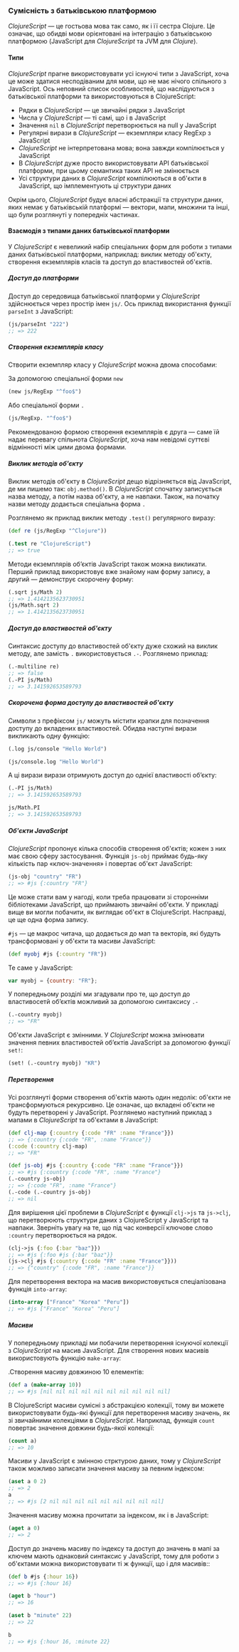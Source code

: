 ### Сумісність з батьківською платформою

_ClojureScript_ — це гостьова мова так само, як і її сестра Clojure. Це означає, що обидві мови орієнтовані на інтеграцію з батьківською платформою (JavaScript для _ClojureScript_ та JVM для _Clojure_).

#### Типи

_ClojureScript_ прагне використовувати усі існуючі типи з JavaScript, хоча це може здатися несподіваним для мови, що не має нічого спільного з JavaScript. Ось неповний список особливостей, що наслідуються з батьківської платформи та використовуються в ClojureScript:

* Рядки в _ClojureScript_ — це звичайні рядки з JavaScript
* Числа у _ClojureScript_ — ті самі, що і в JavaScript
* Значення `nil` в _ClojureScript_ перетворюється на null у JavaScript
* Регулярні вирази в _ClojureScript_ — екземпляри класу RegExp з JavaScript
* _ClojureScript_ не інтерпретована мова; вона завжди компілюється у JavaScript
* В  _ClojureScript_ дуже просто використовувати API батьківської платформи, при цьому семантика таких API не змінюється
* Усі структури даних в _ClojureScript_ компілюються в об'єкти в JavaScript, що імплементують ці структури даних

Окрім цього, _ClojureScript_ будує власні абстракції та структури даних, яких немає у батьківській платформі — вектори, мапи, множини та інші, що були розглянуті у попередніх частинах.

#### Взаємодія з типами даних батьківської платформи

У _ClojureScript_ є невеликий набір спеціальних форм для роботи з типами даних батьківської платформи, наприклад: виклик методу об'єкту, створення екземплярів класів та доступ до властивостей об'єктів.

##### Доступ до платформи

Доступ до середовища батьківської платформи у _ClojureScript_ здійснюється через простір імен `js/`. Ось приклад використання функції `parseInt` з JavaScript:

```clojure
(js/parseInt "222")
;; => 222
```

##### Створення екземплярів класу

Створити екземпляр класу у _ClojureScript_ можна двома способами:

За допомогою спеціальної форми `new`
```clojure
(new js/RegExp "^foo$")
```

Або спеціальної форми `.`
```clojure
(js/RegExp. "^foo$")
```

Рекомендованою формою створення екземплярів є друга — саме їй надає перевагу спільнота _ClojureScript_, хоча нам невідомі суттєві відмінності між цими двома формами.

##### Виклик методів об'єкту

Виклик методів об'єкту в _ClojureScript_ дещо відрізняється від JavaScript, де ми пишемо так: `obj.method()`. В _ClojureScript_ спочатку записується назва методу, а потім назва об'єкту, а не навпаки. Також, на початку назви методу додається спеціальна форма `.`

Розглянемо як приклад виклик методу `.test()` регулярного виразу:

```clojure
(def re (js/RegExp "^Clojure"))

(.test re "ClojureScript")
;; => true
```

Методи екземплярів обʼєктів JavaScript також можна викликати. Перший приклад використовує вже знайому нам форму запису, а другий — демонструє скорочену форму:

```clojure
(.sqrt js/Math 2)
;; => 1.4142135623730951
(js/Math.sqrt 2)
;; => 1.4142135623730951
```

#####  Доступ до властивостей об'єкту

Синтаксис доступу до властивостей об'єкту дуже схожий на виклик методу, але замість `.` використовується `.-`. Розглянемо приклад:

```clojure
(.-multiline re)
;; => false
(.-PI js/Math)
;; => 3.141592653589793
```

##### Скорочена форма доступу до властивостей об'єкту

Символи з префіксом `js/` можуть містити крапки для позначення доступу до вкладених властивостей. Обидва наступні вирази викликають одну функцію:

```clojure
(.log js/console "Hello World")

(js/console.log "Hello World")
```

А ці вирази вирази отримують доступ до однієї властивості обʼєкту:

```clojure
(.-PI js/Math)
;; => 3.141592653589793

js/Math.PI
;; => 3.141592653589793
```

##### Об'єкти JavaScript

_ClojureScript_ пропонує кілька способів створення об'єктів; кожен з них має свою сферу застосування. Функція `js-obj` приймає будь-яку кількість пар «ключ-значення» і повертає об'єкт JavaScript:

```clojure
(js-obj "country" "FR")
;; => #js {:country "FR"}
```

Це може стати вам у нагоді, коли треба працювати зі сторонніми бібліотеками JavaScript, що приймають звичайні об'єкти. У прикладі вище ви могли побачити, як виглядає об'єкт в ClojureScript. Насправді, це ще одна форма запису.

`#js` — це макрос читача, що додається до мап та векторів, які будуть трансформовані у об'єкти та масиви JavaScript:

```clojure
(def myobj #js {:country "FR"})
```

Те саме у JavaScript:

```javascript
var myobj = {country: "FR"};
```

У попередньому розділі ми згадували про те, що доступ до властивосетй обʼєктів можливий за допомогою синтаксису `.-`

```clojure
(.-country myobj)
;; => "FR"
```

Об'єкти JavaScript є змінними. У _ClojureScript_ можна змінювати значення певних властивостей обʼєктів JavaScript за допомогою функції `set!`:

```clojure
(set! (.-country myobj) "KR")
```

#####  Перетворення

Усі розглянуті форми створення об'єктів мають один недолік: об'єкти не трансформуються рекурсивно. Це означає, що вкладені об'єкти не будуть перетворені у JavaScript. Розглянемо наступний приклад з мапами в _ClojureScript_ та об'єктами в JavaScript:

```clojure
(def clj-map {:country {:code "FR" :name "France"}})
;; => {:country {:code "FR", :name "France"}}
(:code (:country clj-map)
;; => "FR"

(def js-obj #js {:country {:code "FR" :name "France"}})
;; => #js {:country {:code "FR", :name "France"}
(.-country js-obj)
;; => {:code "FR", :name "France"}
(.-code (.-country js-obj)
;; => nil
```

Для вирішення цієї проблеми в _ClojureScript_ є функції `clj->js` та `js->clj`, що перетворюють структури даних з ClojureScript у JavaScript та навпаки. Зверніть увагу на те, що під час конверсії ключове слово `:country` перетворюється на рядок.

```clojure
(clj->js {:foo {:bar "baz"}})
;; => #js {:foo #js {:bar "baz"}}
(js->clj #js {:country {:code "FR" :name "France"}}))
;; => {"country" {:code "FR", :name "France"}}
```

Для перетворення вектора на масив використовується спеціалізована функція `into-array`:

```clojure
(into-array ["France" "Korea" "Peru"])
;; => #js ["France" "Korea" "Peru"]
```

##### Масиви

У попередньому прикладі ми побачили перетворення існуючої колекції з _ClojureScript_ на масив JavaScript. Для створення нових масивів використовують функцію `make-array`:

.Створення масиву довжиною 10 елементів:
```clojure
(def a (make-array 10))
;; => #js [nil nil nil nil nil nil nil nil nil nil]
```

В ClojureScript масиви сумісні з абстракцією колекції, тому ви можете використовувати будь-які функції для перетворення масиву значень, як зі звичайними колекціями в _ClojureScript_. Наприклад, функція `count` повертає значення довжини будь-якої колекції:

```clojure
(count a)
;; => 10
```

Масиви у JavaScript є змінною стрктурою даних, тому у _ClojureScript_ також можливо  записати значення масиву за певним індексом:

```clojure
(aset a 0 2)
;; => 2
a
;; => #js [2 nil nil nil nil nil nil nil nil nil]
```

Значення масиву можна прочитати за індексом, як і в JavaScript:

```clojure
(aget a 0)
;; => 2
```

Доступ до значень масиву по індексу та доступ до значень в мапі за ключем мають однаковий синтаксис у JavaScript, тому для роботи з об'єктами можна використовувати ті ж функції, що і для масивів::

```clojure
(def b #js {:hour 16})
;; => #js {:hour 16}

(aget b "hour")
;; => 16

(aset b "minute" 22)
;; => 22

b
;; => #js {:hour 16, :minute 22}
```
